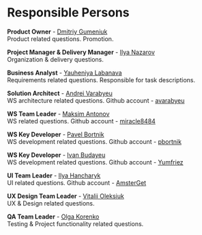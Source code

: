 # Responsible Persons

**Product Owner** - [Dmitriy Gumeniuk](https://telescope.epam.com/who/Dmitriy_Gumeniuk)<br/>
Product related questions. Promotion.

**Project Manager & Delivery Manager** - [Ilya Nazarov](https://telescope.epam.com/who/Ilya_Nazarov)<br/>
Organization & delivery questions.

**Business Analyst** - [Yauheniya Labanava](https://telescope.epam.com/who/Yauheniya_Labanava)<br/>
Requirements related questions. Responsible for task descriptions.

**Solution Architect** - [Andrei Varabyeu](https://telescope.epam.com/who/Andrei_Varabyeu)<br/>
WS architecture related questions. Github account - [avarabyeu](https://github.com/avarabyeu)

**WS Team Leader** - [Maksim Antonov](https://telescope.epam.com/who/Maksim_Antonov)<br/>
WS related questions. Github account - [miracle8484](https://github.com/miracle8484)

**WS Key Developer** - [Pavel Bortnik](https://telescope.epam.com/who/Pavel_Bortnik)<br/>
WS development related questions. Github account - [pbortnik](https://github.com/pbortnik)

**WS Key Developer** - [Ivan Budayeu](https://telescope.epam.com/who/Ivan_Budayeu)<br/>
WS development related questions. Github account - [Yumfriez](https://github.com/Yumfriez)

**UI Team Leader** - [Ilya Hancharyk](https://telescope.epam.com/who/Ilya_Hancharyk)<br/>
UI related questions. Github account - [AmsterGet](https://github.com/AmsterGet)

**UX Design Team Leader** - [Vitalii Oleksiuk](https://telescope.epam.com/who/Vitalii_Oleksiuk)<br/>
UX & Design related questions.

**QA Team Leader** - [Olga Korenko](https://telescope.epam.com/who/Olga_Korenko)<br/>
Testing & Project functionality related questions.
